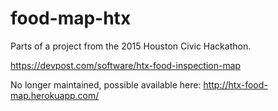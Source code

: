 # food-map-htx

Parts of a project from the 2015 Houston Civic Hackathon.

https://devpost.com/software/htx-food-inspection-map

No longer maintained, possible available here: http://htx-food-map.herokuapp.com/

